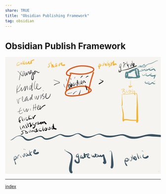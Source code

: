```yaml
---
share: TRUE
title: "Obsidian Publishing Framework"
tag: obsidian
---
```

# Obsidian Publish Framework

![PaperJournal1.jpeg](../docs/images/PaperJournal1.jpeg)

---
[index](index)